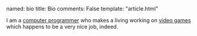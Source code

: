 named: bio
title: Bio 
comments: False
template: "article.html"

I am a [computer programmer][career] who makes a living working on [video games][games] which happens to be a very nice job, indeed. 

[career]: http://nathanrosspowell.com/career "Nathan's Career"
[games]: http://nathanrosspowell.com/games "Nathan's Games"
